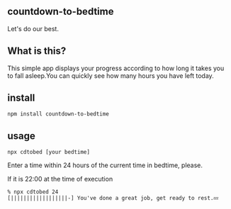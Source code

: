 ## countdown-to-bedtime

Let's do our best.

## What is this?

This simple app displays your progress according to how long it takes you to fall asleep.You can quickly see how many hours you have left today.

## install

```
npm install countdown-to-bedtime
```

## usage

```
npx cdtobed [your bedtime]
```

Enter a time within 24 hours of the current time in bedtime, please.

If it is 22:00 at the time of execution

```
% npx cdtobed 24
[||||||||||||||||||-] You've done a great job, get ready to rest.💤
```
